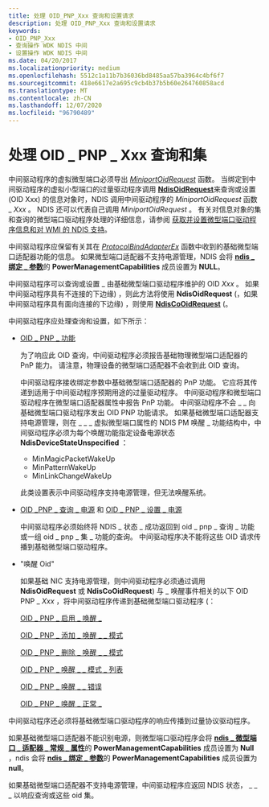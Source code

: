 ```yaml
---
title: 处理 OID_PNP_Xxx 查询和设置请求
description: 处理 OID_PNP_Xxx 查询和设置请求
keywords:
- OID_PNP_Xxx
- 查询操作 WDK NDIS 中间
- 设置操作 WDK NDIS 中间
ms.date: 04/20/2017
ms.localizationpriority: medium
ms.openlocfilehash: 5512c1a11b7b36036bd8485aa57ba3964c4bf6f7
ms.sourcegitcommit: 418e6617e2a695c9cb4b37b5b60e264760858acd
ms.translationtype: MT
ms.contentlocale: zh-CN
ms.lasthandoff: 12/07/2020
ms.locfileid: "96790489"
---
```

# <a name="handling-oid_pnp_xxx-queries-and-sets"></a>处理 OID \_ PNP \_ Xxx 查询和集





中间驱动程序的虚拟微型端口必须导出 [*MiniportOidRequest*](/windows-hardware/drivers/ddi/ndis/nc-ndis-miniport_oid_request) 函数。 当绑定到中间驱动程序的虚拟小型端口的过量驱动程序调用 [**NdisOidRequest**](/windows-hardware/drivers/ddi/ndis/nf-ndis-ndisoidrequest)来查询或设置 (OID Xxx) 的信息对象时，NDIS 调用中间驱动程序的 *MiniportOidRequest* 函数 \_ *Xxx* 。 NDIS 还可以代表自己调用 *MiniportOidRequest* 。 有关对信息对象的集和查询的微型端口驱动程序处理的详细信息，请参阅 [获取并设置微型端口驱动程序信息和对 WMI 的 NDIS 支持](ndis-management-information-and-oids.md)。

中间驱动程序应保留有关其在 [*ProtocolBindAdapterEx*](/windows-hardware/drivers/ddi/ndis/nc-ndis-protocol_bind_adapter_ex) 函数中收到的基础微型端口适配器功能的信息。 如果微型端口适配器不支持电源管理，NDIS 会将 [**ndis \_ 绑定 \_ 参数**](/windows-hardware/drivers/ddi/ndis/ns-ndis-_ndis_bind_parameters)的 **PowerManagementCapabilities** 成员设置为 **NULL**。

中间驱动程序可以查询或设置 \_ 由基础微型端口驱动程序维护的 OID *Xxx* 。 如果中间驱动程序具有不连接的下边缘) ，则此方法将使用 **NdisOidRequest** (，如果中间驱动程序具有面向连接的下边缘) ，则使用 [**NdisCoOidRequest**](/windows-hardware/drivers/ddi/ndis/nf-ndis-ndiscooidrequest) (。

中间驱动程序应处理查询和设置，如下所示：

-   [OID \_ PNP \_ 功能](./oid-pnp-capabilities.md)

    为了响应此 OID 查询，中间驱动程序必须报告基础物理微型端口适配器的 PnP 能力。 请注意，物理设备的微型端口适配器不会收到此 OID 查询。

    中间驱动程序接收绑定参数中基础微型端口适配器的 PnP 功能。 它应将其传递到适用于中间驱动程序预期用途的过量驱动程序。 中间驱动程序和微型端口驱动程序在微型端口适配器属性中报告 PnP 功能。 中间驱动程序不会 \_ \_ 向基础微型端口驱动程序发出 OID PNP 功能请求。 如果基础微型端口适配器支持电源管理，则在 \_ \_ \_ 虚拟微型端口属性的 NDIS PM 唤醒 \_ 功能结构中，中间驱动程序必须为每个唤醒功能指定设备电源状态 **NdisDeviceStateUnspecified** ：

    -   MinMagicPacketWakeUp
    -   MinPatternWakeUp
    -   MinLinkChangeWakeUp

    此类设置表示中间驱动程序支持电源管理，但无法唤醒系统。

-   [OID \_PNP \_ 查询 \_ 电源](./oid-pnp-query-power.md) 和 [OID \_ PNP \_ 设置 \_ 电源](./oid-pnp-set-power.md)

    中间驱动程序必须始终将 NDIS \_ 状态 \_ 成功返回到 oid \_ pnp \_ 查询 \_ 功能或一组 oid \_ pnp \_ 集 \_ 功能的查询。 中间驱动程序决不能将这些 OID 请求传播到基础微型端口驱动程序。

-   "唤醒 Oid"

    如果基础 NIC 支持电源管理，则中间驱动程序必须通过调用 **NdisOidRequest** 或 **NdisCoOidRequest**) 与 \_ 唤醒事件相关的以下 OID PNP \_ *Xxx* ，将中间驱动程序传递到基础微型端口驱动程序 (：

    [OID \_ PNP \_ 启用 \_ 唤醒 \_](./oid-pnp-enable-wake-up.md)

    [OID \_ PNP \_ 添加 \_ 唤醒 \_ \_ 模式](./oid-pnp-add-wake-up-pattern.md)

    [OID \_ PNP \_ 删除 \_ 唤醒 \_ \_ 模式](./oid-pnp-remove-wake-up-pattern.md)

    [OID \_ PNP \_ 唤醒 \_ \_ 模式 \_ 列表](./oid-pnp-wake-up-pattern-list.md)

    [OID \_ PNP \_ 唤醒 \_ \_ 错误](./oid-pnp-wake-up-error.md)

    [OID \_ PNP \_ 唤醒 \_ 正常 \_](./oid-pnp-wake-up-ok.md)

中间驱动程序还必须将基础微型端口驱动程序的响应传播到过量协议驱动程序。

如果基础微型端口适配器不能识别电源，则微型端口驱动程序会将 [**ndis \_ 微型端口 \_ 适配器 \_ 常规 \_ 属性**](/windows-hardware/drivers/ddi/ndis/ns-ndis-_ndis_miniport_adapter_general_attributes)的 **PowerManagementCapabilities** 成员设置为 **Null** ，ndis 会将 [**ndis \_ 绑定 \_ 参数**](/windows-hardware/drivers/ddi/ndis/ns-ndis-_ndis_bind_parameters)的 **PowerManagementCapabilities** 成员设置为 **null**。

如果基础微型端口适配器不支持电源管理，中间驱动程序应返回 NDIS 状态， \_ \_ \_ 以响应查询或这些 oid 集。

 

